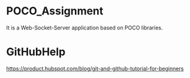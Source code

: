 # POCO_Assignment
It is a Web-Socket-Server application based on POCO libraries.

# GitHubHelp
https://product.hubspot.com/blog/git-and-github-tutorial-for-beginners
